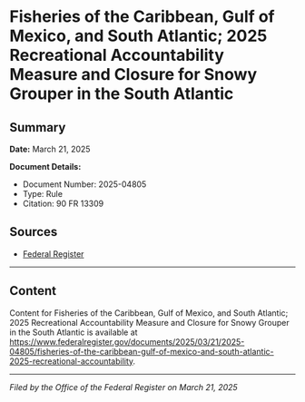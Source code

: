 # Fisheries of the Caribbean, Gulf of Mexico, and South Atlantic; 2025 Recreational Accountability Measure and Closure for Snowy Grouper in the South Atlantic

## Summary

**Date:** March 21, 2025

**Document Details:**
- Document Number: 2025-04805
- Type: Rule
- Citation: 90 FR 13309

## Sources
- [Federal Register](https://www.federalregister.gov/documents/2025/03/21/2025-04805/fisheries-of-the-caribbean-gulf-of-mexico-and-south-atlantic-2025-recreational-accountability)

---

## Content

Content for Fisheries of the Caribbean, Gulf of Mexico, and South Atlantic; 2025 Recreational Accountability Measure and Closure for Snowy Grouper in the South Atlantic is available at https://www.federalregister.gov/documents/2025/03/21/2025-04805/fisheries-of-the-caribbean-gulf-of-mexico-and-south-atlantic-2025-recreational-accountability.

---

*Filed by the Office of the Federal Register on March 21, 2025*
